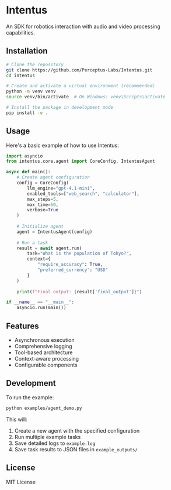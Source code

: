 # Intentus

An SDK for robotics interaction with audio and video processing capabilities.

## Installation

```bash
# Clone the repository
git clone https://github.com/Perceptus-Labs/Intentus.git
cd intentus

# Create and activate a virtual environment (recommended)
python -m venv venv
source venv/bin/activate  # On Windows: venv\Scripts\activate

# Install the package in development mode
pip install -e .
```

## Usage

Here's a basic example of how to use Intentus:

```python
import asyncio
from intentus.core.agent import CoreConfig, IntentusAgent

async def main():
    # Create agent configuration
    config = CoreConfig(
        llm_engine="gpt-4.1-mini",
        enabled_tools=["web_search", "calculator"],
        max_steps=5,
        max_time=60,
        verbose=True
    )
    
    # Initialize agent
    agent = IntentusAgent(config)
    
    # Run a task
    result = await agent.run(
        task="What is the population of Tokyo?",
        context={
            "require_accuracy": True,
            "preferred_currency": "USD"
        }
    )
    
    print(f"Final output: {result['final_output']}")

if __name__ == "__main__":
    asyncio.run(main())
```

## Features

- Asynchronous execution
- Comprehensive logging
- Tool-based architecture
- Context-aware processing
- Configurable components

## Development

To run the example:

```bash
python examples/agent_demo.py
```

This will:
1. Create a new agent with the specified configuration
2. Run multiple example tasks
3. Save detailed logs to `example.log`
4. Save task results to JSON files in `example_outputs/`

## License

MIT License

